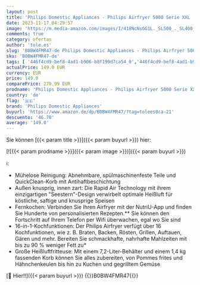 ```yaml
---
layout: post
title: 'Philips Domestic Appliances - Philips Airfryer 5000 Serie XXL  7 2L  1 4Kg   16-in-1 Airfryer  Wifi Verbunden  90% Weniger Fett Mit Rapid Air Technologie  Rezepte-App  HD9285/90 '
date: 2023-11-17 04:29:57
image: 'https://m.media-amazon.com/images/I/418NcNsGG1L._SL500_._SL400_.jpg'
comments: true
category: ofertas
author: 'tole.es'
slug: 'B0BW4FMR47-de Philips Domestic Appliances - Philips Airfryer 5000 Serie...'
sku: 'B0BW4FMR47-de'
tags: [ '446f4cd9-bef8-4ad1-b906-b8f199d7ca54_0','446f4cd9-bef8-4ad1-b906-b8f199d7ca54_7201','Arborist Merchandising Root','Elektrische Küchengeräte','Fritteusen','Heißluftfritteusen','Karneval: Fritteusen','Küche, Haushalt & Wohnen','Self Service','Special Features Stores','philips domestic appliances','🇩🇪', ]
actualPrice: 149.0 EUR
currency: EUR
price: 149.0
comparePrice: 279.99 EUR
prodname: 'Philips Domestic Appliances - Philips Airfryer 5000 Serie XXL  7 2L  1 4Kg   16-in-1 Airfryer  Wifi Verbunden  90% Weniger Fett Mit Rapid Air Technologie  Rezepte-App  HD9285/90 '
country: 'de'
flag: '🇩🇪'
brand: 'Philips Domestic Appliances'
buyurl: 'https://www.amazon.de/dp/B0BW4FMR47/?tag=tolees0ca-21'
descuento: '46.78'
average: '149.0'
---
```


Sie können [{{< param title >}}]({{< param buyurl >}}) hier:

[![{{< param prodname >}}]({{< param image >}})]({{< param buyurl >}})

ℹ️:

- Mühelose Reinigung: Abnehmbare, spülmaschinenfeste Teile und QuickClean-Korb mit Antihaftbeschichtung
- Außen knusprig, innen zart: Die Rapid Air Technology mit ihrem einzigartigen "Seestern"-Design verwirbelt optimale Heißluft für köstliche, saftige und knusprige Speisen
- Fernkochen: Verbinden Sie Ihren Airfryer mit der NutriU-App und finden Sie Hunderte von personalisierten Rezepten.** Sie können den Fortschritt auf Ihrem Telefon per Wifi überwachen, egal wo Sie sind
- 16-in-1-Kochfunktionen: Der Philips Airfryer verfügt über 16 Kochfunktionen, wie z. B. Braten, Backen, Rösten, Grillen, Auftauen, Gären und mehr. Bereiten Sie schmackhafte, nahrhafte Mahlzeiten mit bis zu 90 % weniger Fett zu*
- Große Heißluftfritteuse: Mit einem 7,2-Liter-Behälter und einem 1,4 kg fassenden Korb können Sie alles zubereiten, von Pommes frites und Hähnchenkeulen bis hin zu Kuchen und gegrilltem Gemüse

[🛒 Hier!!]({{< param buyurl >}})
{{<world>}}B0BW4FMR47{{</world>}}
